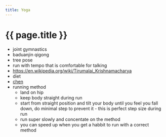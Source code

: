 ```yaml
---
title: Yoga
---
```


# {{ page.title }}

* joint gymnastics
* baduanjin qigong
* tree pose
* run with tempo that is comfortable for talking
* https://en.wikipedia.org/wiki/Tirumalai_Krishnamacharya
* diet
* [chen](http://chentaijistudy.com/about.html)
* running method
  * land on hip
  * keep body straight during run
  * start from straight position and tilt your body until you feel you fall down, do minimal step to prevent it - this is perfect step size during run
  * run super slowly and concentate on the method
  * you can speed up when you get a habbit to run with a correct method

